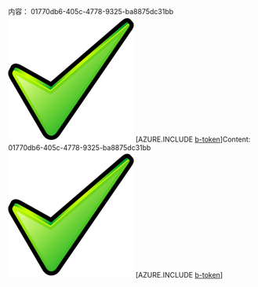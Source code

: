 <span data-ttu-id="8c803-101">内容： 01770db6-405c-4778-9325-ba8875dc31bb![图像](f4b4f790-b3bc-460c-844c-b315d57d6157.png)
[AZURE.INCLUDE [b-token](e4e466e6-6964-4f5a-92dc-9b82a5947086.md)]</span><span class="sxs-lookup"><span data-stu-id="8c803-101">Content: 01770db6-405c-4778-9325-ba8875dc31bb![image](f4b4f790-b3bc-460c-844c-b315d57d6157.png)
[AZURE.INCLUDE [b-token](e4e466e6-6964-4f5a-92dc-9b82a5947086.md)]</span></span>
